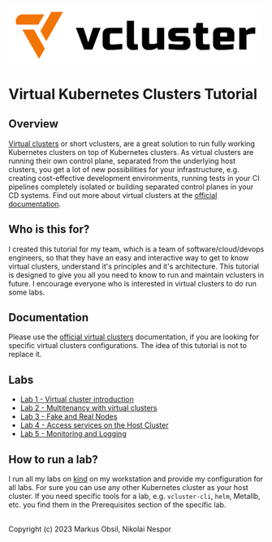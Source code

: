 <br>
<img src="https://raw.githubusercontent.com/loft-sh/vcluster/main/docs/static/media/vcluster_horizontal_black.svg" width="500">

# Virtual Kubernetes Clusters Tutorial

## Overview

[Virtual clusters](https://www.vcluster.com/docs/what-are-virtual-clusters) or short vclusters, are a great solution to run fully working Kubernetes clusters on top of Kubernetes clusters. As virtual clusters are running their own control plane, separated from the underlying host clusters, you get a lot of new possibilities for your infrastructure, e.g. creating cost-effective development environments, running tests in your CI pipelines completely isolated or building separated control planes in your CD systems. Find out more about virtual clusters at the [official documentation](https://www.vcluster.com/docs/what-are-virtual-clusters).

## Who is this for?

I created this tutorial for my team, which is a team of software/cloud/devops engineers, so that they have an easy and interactive way to get to know virtual clusters, understand it's principles and it's architecture. This tutorial is designed to give you all you need to know to run and maintain vclusters in future. I encourage everyone who is interested in virtual clusters to do run some labs.

## Documentation

Please use the [official virtual clusters](https://www.vcluster.com/docs/what-are-virtual-clusters) documentation, if you are looking for specific virtual clusters configurations. The idea of this tutorial is not to replace it.

## Labs

* [Lab 1 - Virtual cluster introduction](/lab1)
* [Lab 2 - Multitenancy with virtual clusters](/lab2)
* [Lab 3 - Fake and Real Nodes](/lab3)
* [Lab 4 - Access services on the Host Cluster](/lab4)
* [Lab 5 - Monitoring and Logging](/lab5)

## How to run a lab?

I run all my labs on [kind](https://kind.sigs.k8s.io/) on my workstation and provide my configuration for all labs. For sure you can use any other Kubernetes cluster as your host cluster. If you need specific tools for a lab, e.g. `vcluster-cli`, `helm`, Metallb, etc. you find them in the Prerequisites section of the specific lab.

<br>
Copyright (c) 2023 Markus Obsil, Nikolai Nespor
